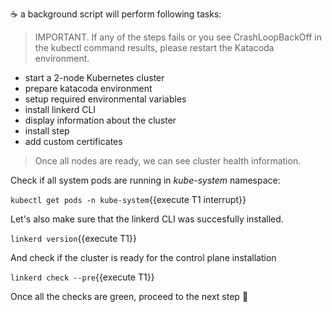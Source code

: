 ☕ a background script will perform following tasks:

> IMPORTANT. If any of the steps fails or you see CrashLoopBackOff in the kubectl command results, please restart the Katacoda environment.

- start a 2-node Kubernetes cluster
- prepare katacoda environment
- setup required environmental variables
- install linkerd CLI
- display information about the cluster
- install step
- add custom certificates

> Once all nodes are ready, we can see cluster health information.

Check if all system pods are running in *kube-system* namespace:

`kubectl get pods -n kube-system`{{execute T1 interrupt}}

Let's also make sure that the linkerd CLI was succesfully installed.

`linkerd version`{{execute T1}}

And check if the cluster is ready for the control plane installation

`linkerd check --pre`{{execute T1}}

Once all the checks are green, proceed to the next step 👟
